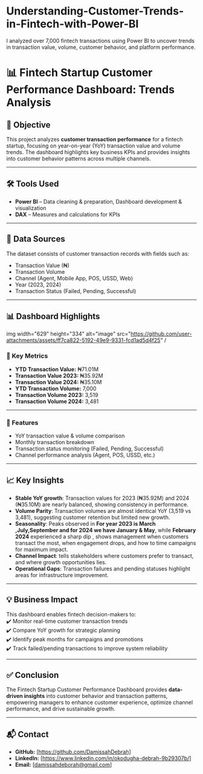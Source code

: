 # Understanding-Customer-Trends-in-Fintech-with-Power-BI
I analyzed over 7,000 fintech transactions using Power BI to uncover trends in transaction value, volume, customer behavior, and platform performance.
# 📊 Fintech Startup Customer Performance Dashboard: Trends Analysis  

## 📌 Objective  
This project analyzes **customer transaction performance** for a fintech startup, focusing on year-on-year (YoY) transaction value and volume trends. 
The dashboard highlights key business KPIs and provides insights into customer behavior patterns across multiple channels.  

---

## 🛠 Tools Used  
- **Power BI** – Data cleaning & preparation, Dashboard development & visualization  
- **DAX** – Measures and calculations for KPIs  

---

## 📂 Data Sources  
The dataset consists of customer transaction records with fields such as:  
- Transaction Value (₦)  
- Transaction Volume  
- Channel (Agent, Mobile App, POS, USSD, Web)  
- Year (2023, 2024)  
- Transaction Status (Failed, Pending, Successful)  

---

## 📊 Dashboard Highlights  

img width="629" height="334" alt="image" src="https://github.com/user-attachments/assets/ff7ca822-5192-49e9-9331-fcd1ad5d4f25" /
  

### 🔑 Key Metrics  
- **YTD Transaction Value:** ₦71.01M  
- **Transaction Value 2023:** ₦35.92M  
- **Transaction Value 2024:** ₦35.10M  
- **YTD Transaction Volume:** 7,000  
- **Transaction Volume 2023:** 3,519  
- **Transaction Volume 2024:** 3,481  

---

### 🌟 Features  
- YoY transaction value & volume comparison  
- Monthly transaction breakdown  
- Transaction status monitoring (Failed, Pending, Successful)  
- Channel performance analysis (Agent, POS, USSD, etc.)  

---

## 📈 Key Insights  
- **Stable YoY growth**: Transaction values for 2023 (₦35.92M) and 2024 (₦35.10M) are nearly balanced, showing consistency in performance.  
- **Volume Parity**: Transaction volumes are almost identical YoY (3,519 vs 3,481), suggesting customer retention but limited new growth.  
- **Seasonality**: Peaks observed in **For year 2023 is March ,July,September and for 
2024 we have January & May**, while **February 2024** experienced a sharp dip ,
  shows  management when customers transact the most, when engagement drops, and how to time campaigns for maximum impact. 
- **Channel Impact**: tells stakeholders where customers prefer to transact, and where growth opportunities lies.  
- **Operational Gaps**: Transaction failures and pending statuses highlight areas for infrastructure improvement.  

---

## 💡 Business Impact  
This dashboard enables fintech decision-makers to:  
✔️ Monitor real-time customer transaction trends  
✔️ Compare YoY growth for strategic planning  
✔️ Identify peak months for campaigns and promotions  
✔️ Track failed/pending transactions to improve system reliability  

---

## ✅ Conclusion  
The Fintech Startup Customer Performance Dashboard provides **data-driven insights** into customer behavior and transaction patterns, 
empowering managers to enhance customer experience, optimize channel performance, and drive sustainable growth.  

---

## 📬 Contact  
- **GitHub:** [https://github.com/DamissahDebrah]  
- **LinkedIn:** [https://www.linkedin.com/in/okodugha-debrah-9b29307b/]  
- **Email:** [damissahdeborah@gmail.com]  

